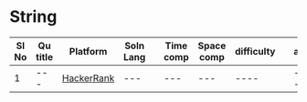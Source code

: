 # String

| Sl No | Qu title | Platform                            | Soln Lang |   | Time comp | Space comp | difficulty |    | approach |
| --     | ---     |   ------                            | ---       |-- | ---       | ---        | ----       | -- | ---------|
| 1    | ---       | [HackerRank](../hackerrankQuestions.md) | ---       |   | ---       | ---        | ----       |    | ---------|
